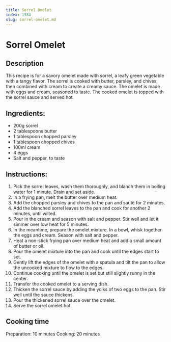 ```yaml
---
title: Sorrel Omelet
index: 1584
slug: sorrel-omelet.md
---
```


# Sorrel Omelet

## Description
This recipe is for a savory omelet made with sorrel, a leafy green vegetable with a tangy flavor. The sorrel is cooked with butter, parsley, and chives, then combined with cream to create a creamy sauce. The omelet is made with eggs and cream, seasoned to taste. The cooked omelet is topped with the sorrel sauce and served hot.

## Ingredients:
- 200g sorrel
- 2 tablespoons butter
- 1 tablespoon chopped parsley
- 1 tablespoon chopped chives
- 100ml cream
- 4 eggs
- Salt and pepper, to taste

## Instructions:
1. Pick the sorrel leaves, wash them thoroughly, and blanch them in boiling water for 1 minute. Drain and set aside.
2. In a frying pan, melt the butter over medium heat.
3. Add the chopped parsley and chives to the pan and sauté for 2 minutes.
4. Add the blanched sorrel leaves to the pan and cook for another 2 minutes, until wilted.
5. Pour in the cream and season with salt and pepper. Stir well and let it simmer over low heat for 5 minutes.
6. In the meantime, prepare the omelet mixture. In a bowl, whisk together the eggs and cream. Season with salt and pepper.
7. Heat a non-stick frying pan over medium heat and add a small amount of butter or oil.
8. Pour the omelet mixture into the pan and cook until the edges start to set.
9. Gently lift the edges of the omelet with a spatula and tilt the pan to allow the uncooked mixture to flow to the edges.
10. Continue cooking until the omelet is set but still slightly runny in the center.
11. Transfer the cooked omelet to a serving dish.
12. Thicken the sorrel sauce by adding the yolks of two eggs to the pan. Stir well until the sauce thickens.
13. Pour the thickened sorrel sauce over the omelet.
14. Serve the sorrel omelet hot.

## Cooking time
Preparation: 10 minutes
Cooking: 20 minutes